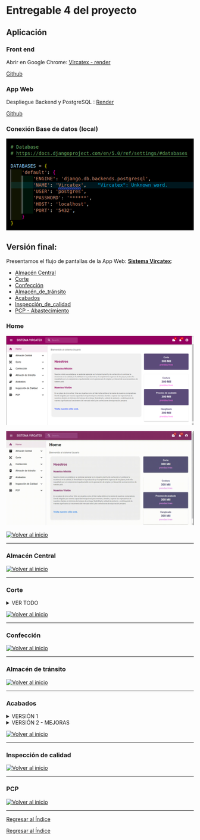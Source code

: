 # Entregable 4 del proyecto
## Aplicación

### Front end
Abrir en Google Chrome: [Vircatex - render](https://sistema-web-v-f.onrender.com/#/acabados/lotes) 

[Github]() 


### App Web
Despliegue Backend y PostgreSQL : [Render](https://render.com/)

[Github]() 

### Conexión Base de datos (local)
![db](../../Entregable%203/db.png)



## Versión final:
Presentamos el flujo de pantallas de la App Web: **[Sistema Vircatex](https://sistema-web-v-f.onrender.com/)**:

- [Almacén Central](#almacén-central)
- [Corte](#corte)
- [Confección](#confección)
- [Almacén_de_tránsito](#almacén-de-tránsito)
- [Acabados](#acabados)
- [Inspección_de_calidad](#inspección-de-calidad)
- [PCP - Abastecimiento](#pcp)


### Home
![Home](./pantallas/home.png)

![Home1](./gif/1.gif)

  [![Volver al inicio](https://img.shields.io/badge/Volver_al_inicio-blue?style=for-the-badge)](#versión-final)

---

### Almacén Central

  [![Volver al inicio](https://img.shields.io/badge/Volver_al_inicio-blue?style=for-the-badge)](#versión-final)

---

### Corte

<details>
  <summary>VER TODO</summary>
  
  #### Submenú 1: 
  **Navegación**: Corte > Ordenes de produccion
  Muestra los datos que debe tener una orden de produccion para el area de corte, luego de dar asignar se colora otra ventana
  
  ![Corte1](./pantallas/Corte/vista_Orden_Produccion.png)

  *Consulta 1: Lista de ordenes de produccion
  
  ```python
  class OrdenesListView(View):
    def get(self, request):
        with connection.cursor() as cursor:
            query = """
            SELECT
                o.id_orden_producción,
                o.fecha_inicio,
                o.fecha_fin,
                o.cantidad,
                e.nombre AS estado_orden,
                a.nombre AS area,
                tc.nombre AS tipo_corte,
                tmp.nombre AS tipo_materia_prima,
                o.id_orden_trabajo,
                o.fecha_creacion
            FROM
                orden_producción o
            JOIN
                estado e ON o.id_estado = e.id_estado
            JOIN
                area a ON o.id_area = a.id_area
            JOIN
                dimension_corte dc ON o.id_dim_corte = dc.id_dim_corte
            JOIN
                parte_corte_detalle pcd ON dc.id_dim_parte_prenda = pcd.id_dim_parte_prenda
            JOIN
                tipo_corte tc ON pcd.id_tipo_corte = tc.id_tipo_corte
            JOIN
                actividad_diaria ad ON o.id_orden_producción = ad.id_orden_producción
            JOIN
                registro_uso_lote rul ON ad.id_actividad = rul.id_actividad
            JOIN
                lote l ON rul.id_lote = l.id_lote
            JOIN
                dimension_materia_prima dmp ON l.id_dim_materia_prima = dmp.id_dim_materia_prima
            JOIN
                tipo_materia_prima tmp ON dmp.id_tipo_materia_prima = tmp.id_tipo_materia_prima
            WHERE
                a.nombre = 'Corte'
            GROUP BY
                o.id_orden_producción, o.fecha_inicio, o.fecha_fin, o.cantidad, e.nombre, a.nombre, tc.nombre, tmp.nombre,
                o.id_orden_trabajo, o.fecha_creacion
            ORDER BY
                o.fecha_inicio DESC;
            """
            cursor.execute(query)
            rows = cursor.fetchall()

        data = [
            {
                'id_orden_produccion': row[0],
                'fecha_inicio': row[1],
                'fecha_fin': row[2],
                'cantidad': row[3],
                'estado_orden': row[4],
                'area': row[5],
                'tipo_corte': row[6],
                'tipo_materia_prima': row[7],
                'id_orden_trabajo': row[8],
                'fecha_creacion': row[9]
            }
            for row in rows
        ]
        return JsonResponse(data, safe=False)
  ```

*Consulta 2: Para Asignar

```python
class AsignarView(View):
    def post(self, request, id_orden_produccion):
        body = json.loads(request.body)
        id_maquina = body['id_maquina']
        cantidad_hecha = body['cantidad_hecha']

        with connection.cursor() as cursor:
            cursor.execute(
                "INSERT INTO actividad_diaria (fecha_actividad, id_orden_producción) VALUES (NOW(), %s) RETURNING id_actividad;",
                [id_orden_produccion]
            )
            id_actividad = cursor.fetchone()[0]

            cursor.execute(
                "INSERT INTO maquina_actividad (id_actividad, id_maquina, cantidad_hecha) VALUES (%s, %s, %s);",
                [id_actividad, id_maquina, cantidad_hecha]
            )

        return JsonResponse({'status': 'success'})
```

#### Submenú 2: 
**Navegación**: Corte > operario corte > Actividades
Muestra las actividades que debe realizar cada maquina al dia

![](./pantallas/Corte/vista_actividades_maquina_dia.png)

*Consulta:
```python
def actividad_diaria(request):
    with connection.cursor() as cursor:
        cursor.execute("""
            SELECT
                a.fecha_actividad,
                o.id_orden_producción,
                o.cantidad AS cantidad_orden,
                m.id_maquina,
                ma.cantidad_hecha AS cantidad_realizar,
                tc.nombre AS tipo_corte
            FROM actividad_diaria a
            JOIN maquina_actividad ma ON a.id_actividad = ma.id_actividad
            JOIN maquina m ON ma.id_maquina = m.id_maquina
            JOIN orden_producción o ON a.id_orden_producción = o.id_orden_producción
            JOIN corte c ON c.id_lote = o.id_dim_corte
            JOIN dimension_corte dc ON c.id_dim_corte = dc.id_dim_corte
            JOIN parte_corte_detalle pcd ON dc.id_dim_parte_prenda = pcd.id_dim_parte_prenda
            JOIN tipo_corte tc ON pcd.id_tipo_corte = tc.id_tipo_corte
            ORDER BY a.fecha_actividad DESC;
        """)
        rows = cursor.fetchall()
        columns = [col[0] for col in cursor.description]
        results = [dict(zip(columns, row)) for row in rows]
    
    return JsonResponse(results, safe=False)
```

#### Submenú 3: 
**Navegación**: Corte > operario corte > Corte de lote
inserta datos de la cantidad de corte realizado y la cantidad de lote usado

![](./pantallas/Corte/vista_insert_corte_lote.png)

*Consulta:
```python
@csrf_exempt
def insertar_datos(request):
    if request.method == 'POST':
        data = json.loads(request.body)
        
        id_tipo_lote = 2  # el valor constante como especificaste
        cantidad = data.get('cantidad')
        id_dim_corte = data.get('id_dim_corte')
        id_estado = data.get('id_estado')
        id_actividad = data.get('id_actividad')
        fecha_creacion = data.get('fecha_creacion')
        cantidad_usada = data.get('cantidad_usada')
        
        with connection.cursor() as cursor:
            cursor.execute(
                '''
                INSERT INTO lote (id_tipo_lote, cantidad, id_dim_corte, id_estado, id_dim_confeccion, id_dim_materia_prima, id_actividad, fecha_creacion)
                VALUES (%s, %s, %s, %s, NULL, NULL, %s, %s) RETURNING id;
                ''',
                [id_tipo_lote, cantidad, id_dim_corte, id_estado, id_actividad, fecha_creacion]
            )
            id_lote = cursor.fetchone()[0]
            
            cursor.execute(
                '''
                INSERT INTO Registro_uso_lote (id_actividad, id_lote, cantidad_usada)
                VALUES (%s, %s, %s);
                ''',
                [id_actividad, id_lote, cantidad_usada]
            )
        
        return JsonResponse({'success': True, 'id_lote': id_lote})
    return JsonResponse({'error': 'Invalid request method'}, status=400)
```

#### Submenú 4: 
**Navegación**: Corte > detalles corte > Actividades - Maquina
Muestra las actividades diarias por maquina luego de apretar ver actividad se muestra el detalle de la actividad

![](./pantallas/Corte/vista_actividad_diaria_maquina.png)

*Consulta 1:
```python
def actividades(request):
    with connection.cursor() as cursor:
        cursor.execute("""
            SELECT 
                ma.id_maquina,
                m.capacidad_total,
                COUNT(ad.id_actividad) AS cantidad_actividades,
                ad.fecha_actividad
            FROM 
                actividad_diaria ad
            JOIN 
                maquina_actividad ma ON ad.id_actividad = ma.id_actividad
            JOIN 
                maquina m ON ma.id_maquina = m.id_maquina
            WHERE 
                ad.fecha_actividad = '2024-06-03'
            GROUP BY 
                ma.id_maquina, m.capacidad_total, ad.fecha_actividad
            ORDER BY 
                cantidad_actividades DESC;
        """)
        rows = cursor.fetchall()

    data = []
    for row in rows:
        data.append({
            'id_maquina': row[0],
            'capacidad_total': row[1],
            'cantidad_actividades': row[2],
            'fecha_actividad': row[3],
        })

    return JsonResponse(data, safe=False)
```
*Consulta 2:
```python
def actividad_detalle(request, actividad_id):
    with connection.cursor() as cursor:
        cursor.execute("""
            SELECT
                ad.id_actividad,
                ad.fecha_actividad,
                COUNT(c.id_corte) AS cantidad_cortes,
                op.cantidad AS cantidad_orden_preproduccion,
                (SUM(l.cantidad) / op.cantidad) * 100 AS progreso_preproduccion
            FROM actividad_diaria ad
            JOIN orden_producción op ON ad.id_orden_producción = op.id_orden_producción
            JOIN lote l ON ad.id_actividad = l.id_actividad
            JOIN corte c ON l.id_lote = c.id_lote
            WHERE ad.id_actividad = %s
            GROUP BY
                ad.id_actividad,
                ad.fecha_actividad,
                op.cantidad
            ORDER BY
                ad.fecha_actividad DESC;
        """, [actividad_id])
        row = cursor.fetchone()

    data = {
        'id_actividad': row[0],
        'fecha_actividad': row[1],
        'cantidad_cortes': row[2],
        'cantidad_orden_preproduccion': row[3],
        'progreso_preproduccion': row[4],
    }

    return JsonResponse(data)
```

#### Submenú 5: 
**Navegación**: Corte > detalles corte > Lotes
Muestra los numero de lotes por dia en el mes

![](./pantallas/Corte/vista_numero_lotes_dia_mes.png)

*Consulta:
```python
class LotesView(View):
    def get(self, request):
        query = """
            SELECT 
                l.fecha_creacion::date AS dia,
                COUNT(l.id_lote) AS cantidad_lotes
            FROM 
                lote l
            JOIN 
                actividad_diaria ad ON l.id_actividad = ad.id_actividad
            JOIN 
                orden_producción op ON ad.id_orden_producción = op.id_orden_producción
            JOIN 
                area a ON op.id_area = a.id_area
            WHERE 
                a.nombre = 'Corte'
                AND DATE_TRUNC('month', l.fecha_creacion) = DATE_TRUNC('month', CURRENT_DATE)
            GROUP BY 
                l.fecha_creacion::date
            ORDER BY 
                dia DESC;
        """
        with connection.cursor() as cursor:
            cursor.execute(query)
            rows = cursor.fetchall()

        data = [{'dia': row[0], 'cantidad_lotes': row[1]} for row in rows]
        return JsonResponse(data, safe=False)
```

#### Submenú 6: 
**Navegación**: Corte > detalles corte > Corte x OP
Muestra el detalle del numero de cortes por el orden de produccion
![](./pantallas/Corte/Vista_corteXOP.png)

*Consulta:
```python
class ProductionOrderView(View):
    def get(self, request):
        with connection.cursor() as cursor:
            cursor.execute("""
                SELECT
                    op.id_orden_producción,
                    op.cantidad,
                    l.id_lote,
                    l.cantidad AS cantidad_lote,
                    tc.nombre AS tipo_corte,
                    COUNT(c.id_corte) AS cantidad_cortes,
                    e.nombre AS estado_orden,
                    (SELECT
                        (SUM(l2.cantidad) / op.cantidad) * 100
                     FROM lote l2
                     INNER JOIN corte c2 ON l2.id_lote = c2.id_lote
                     INNER JOIN orden_producción op2 ON op2.id_dim_corte = c2.id_dim_corte
                     WHERE op2.id_orden_producción = op.id_orden_producción) AS progreso_produccion
                FROM orden_producción op
                INNER JOIN estado e ON op.id_estado = e.id_estado
                INNER JOIN dimension_corte dc ON op.id_dim_corte = dc.id_dim_corte
                INNER JOIN corte c ON dc.id_dim_corte = c.id_dim_corte
                INNER JOIN lote l ON c.id_lote = l.id_lote
                INNER JOIN parte_corte_detalle pcd ON dc.id_dim_parte_prenda = pcd.id_dim_parte_prenda
                INNER JOIN tipo_corte tc ON pcd.id_tipo_corte = tc.id_tipo_corte
                GROUP BY
                    op.id_orden_producción,
                    op.cantidad,
                    l.id_lote,
                    l.cantidad,
                    tc.nombre,
                    e.nombre
                ORDER BY
                    op.id_orden_producción,
                    tc.nombre,
                    cantidad_cortes DESC;
            """)
            rows = cursor.fetchall()
            columns = [col[0] for col in cursor.description]
            data = [dict(zip(columns, row)) for row in rows]

        return JsonResponse(data, safe=False)

```

</details>
  
  [![Volver al inicio](https://img.shields.io/badge/Volver_al_inicio-blue?style=for-the-badge)](#versión-final)

---


### Confección

  [![Volver al inicio](https://img.shields.io/badge/Volver_al_inicio-blue?style=for-the-badge)](#versión-final)

---
  
### Almacén de tránsito

  [![Volver al inicio](https://img.shields.io/badge/Volver_al_inicio-blue?style=for-the-badge)](#versión-final)

---

### Acabados

<details>
  <summary>VERSIÓN 1</summary>
  
#### Submenú 1: **General**: 
**Navegación**: Acabados > General <br>
Muestra los datos generales del área.<br>
Se realizan dos consultas a la BD.
![Acabados 1](./images/generalaca.png)

* Consulta 1: Lista de Operarios

```python
class EmpleadoListView(View):
    def get(self, request):
         with connection.cursor() as cursor:
            cursor.execute("SELECT id_empleado, nombre FROM empleado WHERE id_area = 5")
            rows = cursor.fetchall()
            result = [
                    {'id_empleado': row[0], 'nombre': row[1]}
                    for row in rows
                ]
            return JsonResponse(result, safe=False)
```

* Consulta 2: Lista de Acabados

```python
class AcabadoListView(APIView):
    def get(self, request):
        with connection.cursor() as cursor:
            cursor.execute("SELECT id_acabado, nombre FROM acabado")
            data = cursor.fetchall()
        
        # Formatear los resultados en un diccionario
        resultados = [{'id_acabado': row[0], 'nombre': row[1]} for row in data]
```

#### Submenú 2: **Lote-caja**: 

![Acabados sub2](./gif/sub2.gif)



Muestra las cajas asignadas a los operarios de acabados y reporte entre fechas.

**Navegación**: Acabados > lotes >

![Acabados 22](./pantallas/lote-1.png)

* Consulta: Reporte entre dos fechas

```python
def get_lote_entrada_vista(request):
    with connection.cursor() as cursor:
        cursor.execute("""
            SELECT le.id_entrada, le.fecha_entrada, l.id_tipo_lote, l.cantidad, dc.id_dim_confeccion, dc.id_guia_confeccion
            FROM lote_entrada le
            JOIN lote l ON le.id_lote = l.id_lote
            JOIN dimension_confeccion dc ON l.id_dim_confeccion = dc.id_dim_confeccion
            LIMIT 200;
        """)
        columns = [col[0] for col in cursor.description]
        results = [dict(zip(columns, row)) for row in cursor.fetchall()]
    return JsonResponse(results, safe=False)
```

Cuando se hace click en el botón se direge a: "Reporte"

**Navegación**: Acabados > lotes > Reporte

![Acabados 22](./pantallas/reporte.png)

* Consulta: Reporte entre dos fechas
```python
class ReporteAcabadosView(View):
    def get(self, request):
        fecha_inicio = request.GET.get('fecha_inicio')
        fecha_fin = request.GET.get('fecha_fin')

        query = """
        SELECT DISTINCT e.id_empleado, e.nombre, e.primer_apellido,
                        e.segundo_apellido, e.id_correo, e.dni, e.id_cargo,
                        caja_prenda.id_caja, caja_prenda.fecha_creacion,
                        tipo_prenda.nombre 
        FROM empleado e
        JOIN prenda ON e.id_empleado = prenda.id_empleado
        JOIN caja_prenda ON prenda.id_caja = caja_prenda.id_caja
        JOIN dimension_prenda ON caja_prenda.id_dim_prenda = dimension_prenda.id_dim_prenda
        JOIN dimension_confeccion ON dimension_prenda.id_dim_confeccion = dimension_confeccion.id_dim_confeccion
        JOIN guia_confeccion ON dimension_confeccion.id_guia_confeccion = guia_confeccion.id_guia_confeccion
        JOIN tipo_prenda ON dimension_confeccion.id_tipo_prenda = tipo_prenda.id_tipo_prenda
        WHERE id_area=5 AND id_cargo=2
        AND caja_prenda.fecha_creacion BETWEEN %s AND %s
        """

        with connection.cursor() as cursor:
            cursor.execute(query, [fecha_inicio, fecha_fin])
            rows = cursor.fetchall()

        resultados = [
            {
                "id_empleado": row[0],
                "nombre": row[1],
                "primer_apellido": row[2],
                "segundo_apellido": row[3],
                "id_correo": row[4],
                "dni": row[5],
                "id_cargo": row[6],
                "id_caja": row[7],
                "fecha_creacion": row[8],
                "tipo_prenda": row[9],
            }
            for row in rows
        ]

        return JsonResponse(resultados, safe=False)
```


#### Submenú 3: **Acabados**: 

Muestra la búsqueda de operarios y muestra los detalles generales, las cajas asignada y la navegación hasta la asignación de acabados.

**Navegación**: Acabados > acabados >

![Acabados 31](./pantallas/operarios-acab.png)

* Consulta: Búsqueda de operarios. De despliega un Dropdown con la lista de nombres

```python
def empleado_list_a(request):
    empleados = Empleado.objects.filter(id_area=5).values('nombre')
    return JsonResponse(list(empleados), safe=False)
```

* Grilla del operario: Grilla de datos por cajas y sus detalles de prenda y medidas según el orden de confección.
```python

def datos_list_a(request):
    query = """
    SELECT distinct(cp.id_caja) as ID_Caja, e.nombre, cp.cantidad,
    gconf.id_guia_confeccion as ID_guia, tp.nombre as tipo_prenda, ep.nombre as estilo_prenda, 
    t.nombre as talla, g.nombre as genero,
    COALESCE(gconf.medida_longitud::text, ' ') AS ml,
    COALESCE(gconf.medida_hombro::text, ' ') AS mh,
    COALESCE(gconf.medida_pecho::text, ' ') AS mp,
    COALESCE(gconf.medida_manga::text, ' ') AS mm,
    COALESCE(gconf.medida_cintura::text, ' ') AS mc,
    COALESCE(gconf.medida_cadera::text, ' ') AS mca,
    COALESCE(gconf.medida_muslo::text, ' ') AS mmu
    FROM dimension_confeccion dc
    JOIN guia_confeccion gconf ON dc.id_guia_confeccion = gconf.id_guia_confeccion
    JOIN tipo_prenda tp ON dc.id_tipo_prenda = tp.id_tipo_prenda
    JOIN estilo_prenda ep ON dc.id_estilo_prenda = ep.id_estilo_prenda
    JOIN talla t ON dc.id_talla = t.id_talla
    JOIN genero g ON dc.id_genero = g.id_genero
    JOIN dimension_prenda dp ON dc.id_dim_confeccion = dp.id_dim_confeccion
    JOIN caja_prenda cp ON dp.id_dim_prenda = cp.id_dim_prenda
    JOIN prenda p ON cp.id_caja = p.id_caja
    JOIN empleado e ON p.id_empleado = e.id_empleado
    WHERE e.nombre='Ana Sofía Zaida';
    """
    with connection.cursor() as cursor:
        cursor.execute(query)
        rows = cursor.fetchall()
        columns = [col[0] for col in cursor.description]
        result = [dict(zip(columns, row)) for row in rows]
    return JsonResponse(result, safe=False)

```

![Acabados 33](./pantallas/sub3acab.png)


</details>


<details>
  <summary>VERSIÓN 2 - MEJORAS</summary>
  
#### Submenú 1: **General**: 
**Rol:** Supervisor
**Navegación 1**: Acabados > General <br>
Muestra los datos generales del área.<br>
Se realizan dos consultas a la BD.
![Acabados 1](./images/generalaca.png)

* Consulta 1: Lista de Operarios

```python
class EmpleadoListView(View):
    def get(self, request):
         with connection.cursor() as cursor:
            cursor.execute("SELECT id_empleado, nombre FROM empleado WHERE id_area = 5")
            rows = cursor.fetchall()
            result = [
                    {'id_empleado': row[0], 'nombre': row[1]}
                    for row in rows
                ]
            return JsonResponse(result, safe=False)
```

* Consulta 2: Lista de Acabados

```python
class AcabadoListView(APIView):
    def get(self, request):
        with connection.cursor() as cursor:
            cursor.execute("SELECT id_acabado, nombre FROM acabado")
            data = cursor.fetchall()
        
        # Formatear los resultados en un diccionario
        resultados = [{'id_acabado': row[0], 'nombre': row[1]} for row in data]
```

#### Submenú 2: **Lotes**: 
**Rol:** Supervisor<br>

**Descripción:** Este submenú responde a los requerimientos de:
* Visualizar el progreso de acabados tanto por cajas y lotes, como el progreso diario y semanal. 
* Así también se tiene que visualizar la relación de cajas por lote listos para procesar en el área de acabados.
* También se podrá asignar, modificar o eliminar al operario que a una caja que va a ser procesada (Un operario maneja una caja desde el comienzo de su acabado hasta su empacado).
> Es importante destacar que tendremos que ver si esta caja tiene algín comentario o desaprobación del área de calidad, por lo cual tendremos que hacer consultas a su tablas respectivas para solo visualizar estados de la cajas.
---
**Navegación 2: Acabados > Lotes**<br>
**Descripción:** Esta primera pantalla contiene diferentes botones que brindarán los servicios para ser procesados o consultados por el **supervisor de acabados**.

![Acabados21](./pantallas/acabados/1%20princ.png)

**Navegación 2.1: Acabados > Acabados > Lotes-cajas** <br>
**Descripción:** Esta pantalla se consulta, al cargar la página,todas la cajas que entran al área de operarios, donde se pueden vicualizar todas las características. En esta pantalla se integran todas las funcionalidades en una pantalla (Que se prensentó en el submenú - versión 1) **operario de acabados**.
![Acabados22](./pantallas/acabados/1-2-reporte.png)
    - **Funcionalidades de la pantalla**

* **Filtrado entre fechas:** Con este filtro se visualiza el mismo reporte entre las fechas indicadas.
* **Imprimir:** Este botón imprime en pdf con un formato de la empresa el reporte que se elige en el filtro anterior.
* **Cancelar:** Este botón borra el filtro anterior.
* **Operario:** AL final de cada fila de la tabla, hay un botón que muestra un popup, donde se puede asignar, modificar o eliminar al operario por cada caja entrante.
![Acabados221](./pantallas/acabados/1-2-1.operario-popup.png)
---
#### Submenú 3: **Acabados**: 
**Rol:** Supervisor<br>

**Descripción:** Este submenú responde a los requerimientos de:
* la consulta por operarios y sus cajas. En esta primera versión de la app (Sin autenticación ni autorización), se propone la visualización en general.
* Registrar cuando se realizan los acabados, esto responde a que cuando ingresan la cajas, ingresan con un ***ID***, pero al final del proceso, se le asigna otro ***ID***.
* También se visualiza el progreso del día y el progreso de acabados por cada operario según su avance.

**Navegación 1: Acabados > Acabados** <br>
**Descripción:** Esta primera pantalla contiene diferentes botones que brindarán los servicios para ser procesados o consultados por el **operario de acabados**.



</details>

  [![Volver al inicio](https://img.shields.io/badge/Volver_al_inicio-blue?style=for-the-badge)](#versión-final)

---


### Inspección de calidad

  [![Volver al inicio](https://img.shields.io/badge/Volver_al_inicio-blue?style=for-the-badge)](#versión-final)

---


### PCP

  [![Volver al inicio](https://img.shields.io/badge/Volver_al_inicio-blue?style=for-the-badge)](#versión-final)
  
---


[Regresar al Índice](./indice.md)


[Regresar al Índice](./indice.md)
